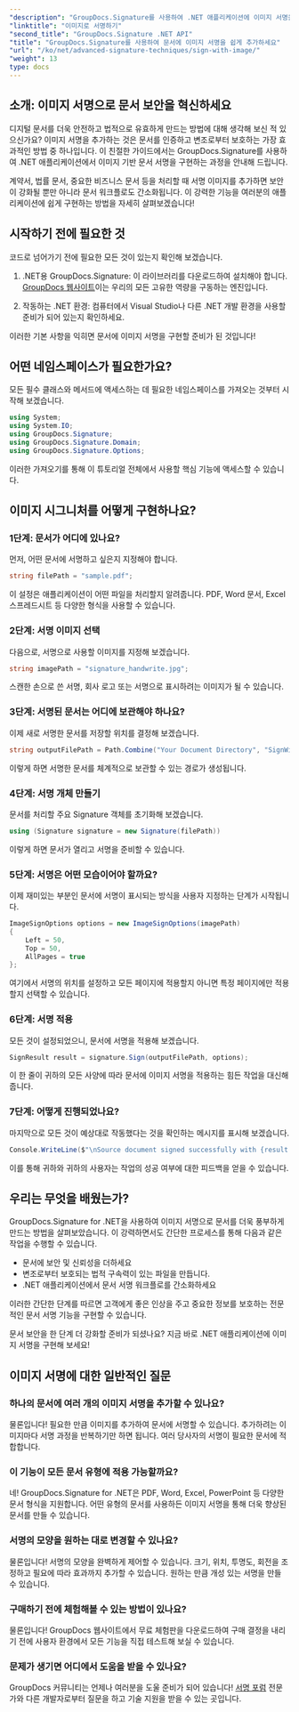 ```yaml
---
"description": "GroupDocs.Signature를 사용하여 .NET 애플리케이션에 이미지 서명을 추가하여 문서 보안을 강화하는 방법을 알아보세요. 변조 방지 및 법적 구속력이 있는 문서를 위한 간편한 통합 기능을 제공합니다."
"linktitle": "이미지로 서명하기"
"second_title": "GroupDocs.Signature .NET API"
"title": "GroupDocs.Signature를 사용하여 문서에 이미지 서명을 쉽게 추가하세요"
"url": "/ko/net/advanced-signature-techniques/sign-with-image/"
"weight": 13
type: docs
---
```

## 소개: 이미지 서명으로 문서 보안을 혁신하세요

디지털 문서를 더욱 안전하고 법적으로 유효하게 만드는 방법에 대해 생각해 보신 적 있으신가요? 이미지 서명을 추가하는 것은 문서를 인증하고 변조로부터 보호하는 가장 효과적인 방법 중 하나입니다. 이 친절한 가이드에서는 GroupDocs.Signature를 사용하여 .NET 애플리케이션에서 이미지 기반 문서 서명을 구현하는 과정을 안내해 드립니다.

계약서, 법률 문서, 중요한 비즈니스 문서 등을 처리할 때 서명 이미지를 추가하면 보안이 강화될 뿐만 아니라 문서 워크플로도 간소화됩니다. 이 강력한 기능을 여러분의 애플리케이션에 쉽게 구현하는 방법을 자세히 살펴보겠습니다!

## 시작하기 전에 필요한 것

코드로 넘어가기 전에 필요한 모든 것이 있는지 확인해 보겠습니다.

1. .NET용 GroupDocs.Signature: 이 라이브러리를 다운로드하여 설치해야 합니다. [GroupDocs 웹사이트](https://releases.groupdocs.com/signature/net/)이는 우리의 모든 고유한 역량을 구동하는 엔진입니다.

2. 작동하는 .NET 환경: 컴퓨터에서 Visual Studio나 다른 .NET 개발 환경을 사용할 준비가 되어 있는지 확인하세요.

이러한 기본 사항을 익히면 문서에 이미지 서명을 구현할 준비가 된 것입니다!

## 어떤 네임스페이스가 필요한가요?

모든 필수 클래스와 메서드에 액세스하는 데 필요한 네임스페이스를 가져오는 것부터 시작해 보겠습니다.

```csharp
using System;
using System.IO;
using GroupDocs.Signature;
using GroupDocs.Signature.Domain;
using GroupDocs.Signature.Options;
```

이러한 가져오기를 통해 이 튜토리얼 전체에서 사용할 핵심 기능에 액세스할 수 있습니다.

## 이미지 시그니처를 어떻게 구현하나요?

### 1단계: 문서가 어디에 있나요?

먼저, 어떤 문서에 서명하고 싶은지 지정해야 합니다.

```csharp
string filePath = "sample.pdf";
```

이 설정은 애플리케이션이 어떤 파일을 처리할지 알려줍니다. PDF, Word 문서, Excel 스프레드시트 등 다양한 형식을 사용할 수 있습니다.

### 2단계: 서명 이미지 선택

다음으로, 서명으로 사용할 이미지를 지정해 보겠습니다.

```csharp
string imagePath = "signature_handwrite.jpg";
```

스캔한 손으로 쓴 서명, 회사 로고 또는 서명으로 표시하려는 이미지가 될 수 있습니다.

### 3단계: 서명된 문서는 어디에 보관해야 하나요?

이제 새로 서명한 문서를 저장할 위치를 결정해 보겠습니다.

```csharp
string outputFilePath = Path.Combine("Your Document Directory", "SignWithImage", fileName);
```

이렇게 하면 서명한 문서를 체계적으로 보관할 수 있는 경로가 생성됩니다.

### 4단계: 서명 개체 만들기

문서를 처리할 주요 Signature 객체를 초기화해 보겠습니다.

```csharp
using (Signature signature = new Signature(filePath))
```

이렇게 하면 문서가 열리고 서명을 준비할 수 있습니다.

### 5단계: 서명은 어떤 모습이어야 할까요?

이제 재미있는 부분인 문서에 서명이 표시되는 방식을 사용자 지정하는 단계가 시작됩니다.

```csharp
ImageSignOptions options = new ImageSignOptions(imagePath)
{
    Left = 50,
    Top = 50,
    AllPages = true
};
```

여기에서 서명의 위치를 설정하고 모든 페이지에 적용할지 아니면 특정 페이지에만 적용할지 선택할 수 있습니다.

### 6단계: 서명 적용

모든 것이 설정되었으니, 문서에 서명을 적용해 보겠습니다.

```csharp
SignResult result = signature.Sign(outputFilePath, options);
```

이 한 줄이 귀하의 모든 사양에 따라 문서에 이미지 서명을 적용하는 힘든 작업을 대신해 줍니다.

### 7단계: 어떻게 진행되었나요?

마지막으로 모든 것이 예상대로 작동했다는 것을 확인하는 메시지를 표시해 보겠습니다.

```csharp
Console.WriteLine($"\nSource document signed successfully with {result.Succeeded.Count} signature(s).\nFile saved at {outputFilePath}.");
```

이를 통해 귀하와 귀하의 사용자는 작업의 성공 여부에 대한 피드백을 얻을 수 있습니다.

## 우리는 무엇을 배웠는가?

GroupDocs.Signature for .NET을 사용하여 이미지 서명으로 문서를 더욱 풍부하게 만드는 방법을 살펴보았습니다. 이 강력하면서도 간단한 프로세스를 통해 다음과 같은 작업을 수행할 수 있습니다.

- 문서에 보안 및 신뢰성을 더하세요
- 변조로부터 보호되는 법적 구속력이 있는 파일을 만듭니다.
- .NET 애플리케이션에서 문서 서명 워크플로를 간소화하세요

이러한 간단한 단계를 따르면 고객에게 좋은 인상을 주고 중요한 정보를 보호하는 전문적인 문서 서명 기능을 구현할 수 있습니다.

문서 보안을 한 단계 더 강화할 준비가 되셨나요? 지금 바로 .NET 애플리케이션에 이미지 서명을 구현해 보세요!

## 이미지 서명에 대한 일반적인 질문

### 하나의 문서에 여러 개의 이미지 서명을 추가할 수 있나요?

물론입니다! 필요한 만큼 이미지를 추가하여 문서에 서명할 수 있습니다. 추가하려는 이미지마다 서명 과정을 반복하기만 하면 됩니다. 여러 당사자의 서명이 필요한 문서에 적합합니다.

### 이 기능이 모든 문서 유형에 적용 가능할까요?

네! GroupDocs.Signature for .NET은 PDF, Word, Excel, PowerPoint 등 다양한 문서 형식을 지원합니다. 어떤 유형의 문서를 사용하든 이미지 서명을 통해 더욱 향상된 문서를 만들 수 있습니다.

### 서명의 모양을 원하는 대로 변경할 수 있나요?

물론입니다! 서명의 모양을 완벽하게 제어할 수 있습니다. 크기, 위치, 투명도, 회전을 조정하고 필요에 따라 효과까지 추가할 수 있습니다. 원하는 만큼 개성 있는 서명을 만들 수 있습니다.

### 구매하기 전에 체험해볼 수 있는 방법이 있나요?

물론입니다! GroupDocs 웹사이트에서 무료 체험판을 다운로드하여 구매 결정을 내리기 전에 사용자 환경에서 모든 기능을 직접 테스트해 보실 수 있습니다.

### 문제가 생기면 어디에서 도움을 받을 수 있나요?

GroupDocs 커뮤니티는 언제나 여러분을 도울 준비가 되어 있습니다! [서명 포럼](https://forum.groupdocs.com/c/signature/13) 전문가와 다른 개발자로부터 질문을 하고 기술 지원을 받을 수 있는 곳입니다.